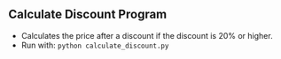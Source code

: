 ## Calculate Discount Program
- Calculates the price after a discount if the discount is 20% or higher.
- Run with: `python calculate_discount.py`
